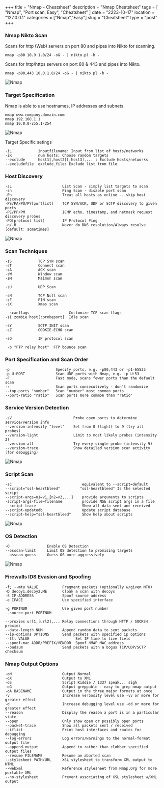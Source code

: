 +++
title = "Nmap - Cheatsheet"
description = "Nmap Cheatsheet"
tags = [ "Nmap", "Port scan, Easy", "Cheatsheet" ]
date = "2223-10-17"
location = "127.0.0.1"
categories = ["Nmap","Easy"]
slug = "Cheatsheet"
type = "post"
+++




### Nmap Nikto Scan

Scans for http (Web) servers on port 80 and pipes into Nikto for scanning.

```
nmap -p80 10.0.1.0/24 -oG - | nikto.pl -h -
```


Scans for http/https servers on port 80 & 443 and pipes into Nikto.
```
nmap -p80,443 10.0.1.0/24 -oG - | nikto.pl -h -
```
 
 
![Nmap](/img/Nmap/nmapP443nikto4.PNG)


### Target Specification

Nmap is able to use hostnames, IP addresses and subnets.

```
nmap www.company.domain.com  
nmap 192.168.1.1 
nmap 10.0.0-255.1-254
```
![Nmap](/img/Nmap/nmapIP.PNG)


Target Specific setings

```
-iL            inputfilename: Input from list of hosts/networks
-iR            num hosts: Choose random targets
--exclude      host1[,host2][,host3],... : Exclude hosts/networks
--excludefile  exclude_file: Exclude list from file
```

### Host Discovery

```
-sL                       List Scan - simply list targets to scan
-sn                       Ping Scan - disable port scan
-Pn                       Treat all hosts as online -- skip host discovery
-PS/PA/PU/PY[portlist]    TCP SYN/ACK, UDP or SCTP discovery to given ports
-PE/PP/PM                 ICMP echo, timestamp, and netmask request discovery probes
-PO[protocol list]        IP Protocol Ping
-n/-R                     Never do DNS resolution/Always resolve [default: sometimes]
```
![Nmap](/img/Nmap/nmapIPsn.PNG)

### Scan Techniques


```
-sS            TCP SYN scan
-sT            Connect scan
-sA            ACK scan
-sW            Window scan
-sM            Maimon scan

-sU            UDP Scan

-sN            TCP Null scan
-sF            FIN scan
-sX            Xmas scan

--scanflags                  Customize TCP scan flags
-sI zombie host[:probeport]  Idle scan

-sY            SCTP INIT scan
-sZ            COOKIE-ECHO scan

-sO            IP protocol scan

 -b "FTP relay host"  FTP bounce scan
 ```
 
 
### Port Specification and Scan Order

```
-p                     Specify ports, e.g. -p80,443 or -p1-65535
-p U:PORT              Scan UDP ports with Nmap, e.g. -p U:53
-F                     Fast mode, scans fewer ports than the default scan
-r                     Scan ports consecutively - don't randomize
--top-ports "number"   Scan "number" most common ports
--port-ratio "ratio"   Scan ports more common than "ratio"

```

### Service Version Detection

```
-sV                            Probe open ports to determine service/version info
--version-intensity "level"    Set from 0 (light) to 9 (try all probes)
--version-light                Limit to most likely probes (intensity 2)
--version-all                  Try every single probe (intensity 9)
--version-trace                Show detailed version scan activity (for debugging)
```
![Nmap](/img/Nmap/nmapIPsv.PNG)

### Script Scan

```
-sC                                equivalent to --script=default
--script="ssl-heartbleed"         "ssl-heartbleed" Is the selected script 
--script-args=n1=v1,[n2=v2,...]    provide arguments to scripts
-script-args-file=filename         provide NSE script args in a file
--script-trace                     Show all data sent and received
--script-updatedb                  Update script database
--script-help="ssl-heartbleed"     Show help about scripts
```

![Nmap](/img/Nmap/nmapNSEHB.PNG)

### OS Detection

```
-O                 Enable OS Detection
--osscan-limit     Limit OS detection to promising targets
--osscan-guess     Guess OS more aggressively
```

![Nmap](/img/Nmap/nmapIPO.PNG)

### Firewalls IDS Evasion and Spoofing

```
-f; --mtu VALUE           Fragment packets (optionally w/given MTU)
-D decoy1,decoy2,ME       Cloak a scan with decoys
-S IP-ADDRESS             Spoof source address
-e IFACE                  Use specified interface

-g PORTNUM                Use given port number
--source-port PORTNUM    
 
--proxies url1,[url2],... Relay connections through HTTP / SOCKS4 proxies
--data-length NUM         Append random data to sent packets
--ip-options OPTIONS      Send packets with specified ip options
--ttl VALUE                     Set IP time to live field
--spoof-mac ADDR/PREFIX/VENDOR  Spoof NMAP MAC address
--badsum                  Send packets with a bogus TCP/UDP/SCTP checksum
```

### Nmap Output Options

```
-oN                       Output Normal
-oX                       Output to XML
-oS                       Script Kiddie / 1337 speak... sigh
-oG                       Output greppable - easy to grep nmap output
-oA BASENAME              Output in the three major formats at once
-v                        Increase verbosity level use -vv or more for greater effect
-d                        Increase debugging level use -dd or more for greater effect
--reason                  Display the reason a port is in a particular state
--open                    Only show open or possibly open ports
--packet-trace            Show all packets sent / received
--iflist                  Print host interfaces and routes for debugging
--log-errors              Log errors/warnings to the normal-format output file
--append-output           Append to rather than clobber specified output files
--resume FILENAME         Resume an aborted scan
--stylesheet PATH/URL     XSL stylesheet to transform XML output to HTML
--webxml                  Reference stylesheet from Nmap.Org for more portable XML
--no-stylesheet           Prevent associating of XSL stylesheet w/XML output
```
